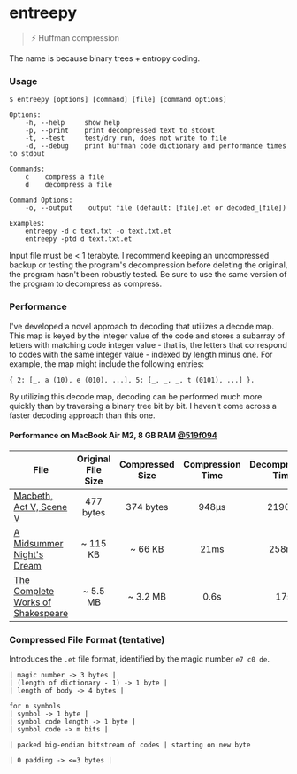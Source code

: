 # entreepy

> ⚡ Huffman compression

The name is because binary trees + entropy coding.

### Usage

```
$ entreepy [options] [command] [file] [command options]

Options:
    -h, --help     show help
    -p, --print    print decompressed text to stdout
    -t, --test     test/dry run, does not write to file
    -d, --debug    print huffman code dictionary and performance times to stdout

Commands:
    c    compress a file
    d    decompress a file

Command Options:
    -o, --output    output file (default: [file].et or decoded_[file])

Examples:
    entreepy -d c text.txt -o text.txt.et
    entreepy -ptd d text.txt.et
```

Input file must be < 1 terabyte. I recommend keeping an uncompressed backup or testing the program's
decompression before deleting the original, the program hasn't been robustly tested. Be sure to use
the same version of the program to decompress as compress.

### Performance

<!-- Time performance is quite good, memory is not optimal compared to other -->
<!-- solutions but still relatively nothing. The main time bottlenecks are the -->
<!-- heap allocations for file I/O. -->

I've developed a novel approach to decoding that utilizes a decode map. This map is keyed by the integer value of the code and stores a subarray of letters with matching code integer value - that is, the letters that correspond to codes with the same integer value - indexed by length minus one. For example, the map might include the following entries:

`{ 2: [_, a (10), e (010), ...], 5: [_, _, _, t (0101), ...] }.`

By utilizing this decode map, decoding can be performed much more quickly than by traversing a binary tree bit by bit. I haven't come across a faster decoding approach than this one.

#### Performance on MacBook Air M2, 8 GB RAM [@519f094](https://github.com/typio/entreepy/commit/519f094a3d04c15d1e34c9dad5af9095ceea4510)
| File | Original File Size | Compressed Size | Compression Time | Decompression Time |
| ---- | :----------------: | :-------------: | :--------------: | :----------------: |
| [Macbeth, Act V, Scene V](https://github.com/typio/entreepy/blob/main/res/nice.shakespeare.txt)   | 477 bytes | 374 bytes | 948μs | 2190μs |
| [A Midsummer Night's Dream](https://github.com/typio/entreepy/blob/main/res/a_midsummer_nights_dream.txt) | ~ 115 KB | ~ 66 KB | 21ms | 258ms |
| [The Complete Works of Shakespeare](https://ocw.mit.edu/ans7870/6/6.006/s08/lecturenotes/files/t8.shakespeare.txt) | ~ 5.5 MB | ~ 3.2 MB | 0.6s | 17s |

### Compressed File Format (tentative)

Introduces the `.et` file format, identified by the magic number `e7 c0 de`.

```bf
| magic number -> 3 bytes |
| (length of dictionary - 1) -> 1 byte |
| length of body -> 4 bytes |

for n symbols
| symbol -> 1 byte |
| symbol code length -> 1 byte |
| symbol code -> m bits |

| packed big-endian bitstream of codes | starting on new byte

| 0 padding -> <=3 bytes |
```
